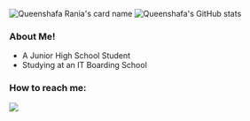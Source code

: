 <!---
queenshafa/queenshafa is a ✨ special ✨ repository because its `README.md` (this file) appears on your GitHub profile.
You can click the Preview link to take a look at your changes.
--->
![Queenshafa Rania's card name](https://github-cardname.caliph.my.id/api?name=Queenshafa%20Rania&description=Hello,%20I%27m%20a%20Junior%20High%2School%20Student%20and%20i%27m%2012%20y.o.%20Nice%20to%20meet%20you%20%F0%9F%91%8B&image=https://avatars.githubusercontent.com/u/98293356?v=4&backgroundColor=%23ecf0f1&instagram=_pengejardeadline&dribble=queenshafarania&github=queenshafa&twitter=yakshabekasi&pattern=leaf&colorPattern=%23eaeaea)
![Queenshafa's GitHub stats](https://github-readme-stats.vercel.app/api?username=queenshafa&show_icons=true)
<h3>About Me!</h3>
<ul>
  <li>A Junior High School Student</li>
  <li>Studying at an IT Boarding School</li>
</ul>
<h3>How to reach me:</h3>
<p align="left"><a href="https://instagram.com/_pengejardeadline" target="blank"><img align="center" src="https://upload.wikimedia.org/wikipedia/commons/thumb/9/96/Instagram.svg/1024px-Instagram.svg.png" 
